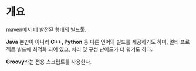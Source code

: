 # 개요
[maven](maven.md)에서 더 발전된 형태의 빌드툴.

**Java** 뿐만이 아니라 **C++, Python** 등 다른 언어의 빌드를 제공하기도 하며, 멀티 프로젝트 빌드에 최적화 되어 있고, 처리 및 구성 난이도가 더 쉽기도 하다.

**Groovy**라는 전용 스크립트를 사용한다.
